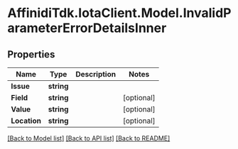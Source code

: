 # AffinidiTdk.IotaClient.Model.InvalidParameterErrorDetailsInner

## Properties

Name | Type | Description | Notes
------------ | ------------- | ------------- | -------------
**Issue** | **string** |  | 
**Field** | **string** |  | [optional] 
**Value** | **string** |  | [optional] 
**Location** | **string** |  | [optional] 

[[Back to Model list]](../README.md#documentation-for-models) [[Back to API list]](../README.md#documentation-for-api-endpoints) [[Back to README]](../README.md)

